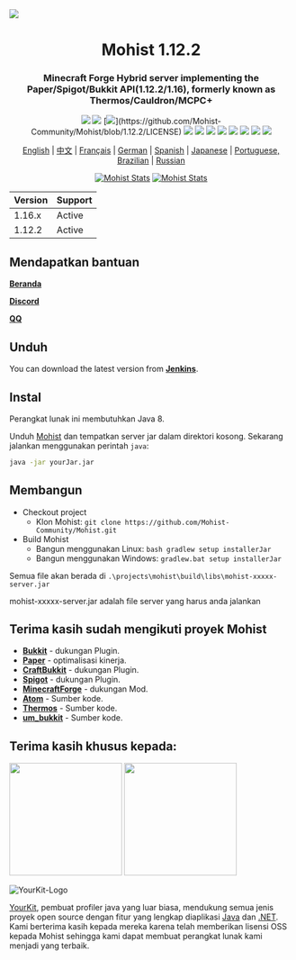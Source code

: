 <img src="https://i.loli.net/2020/09/06/lQscneqbV8Hptxz.png">

<div align="center">
  <h1>Mohist 1.12.2</h1>

### Minecraft Forge Hybrid server implementing the Paper/Spigot/Bukkit API(1.12.2/1.16), formerly known as Thermos/Cauldron/MCPC+

[![](https://img.shields.io/jenkins/build?jobUrl=https%3A%2F%2Fci.codemc.io%2Fjob%2FMohist-Community%2Fjob%2FMohist-1.12.2)](https://ci.codemc.io/job/Mohist-Community/job/Mohist-1.12.2)
[![](https://img.shields.io/github/stars/Mohist-Community/Mohist.svg?label=Stars&logo=github)](https://github.com/Mohist-Community/Mohist/stargazers)
[![](https://img.shields.io/github/license/Mohist-Community/Mohist?)](https://github.com/Mohist-Community/Mohist/blob/1.12.2/LICENSE)
[![](https://img.shields.io/badge/Forge-1.12.2--14.23.5.2854-brightgreen.svg?colorB=26303d&logo=Conda-Forge)](http://files.minecraftforge.net/maven/net/minecraftforge/forge/index_1.12.2.html)
[![](https://img.shields.io/badge/Paper-1.12.2-brightgreen.svg?colorB=DC3340)](https://papermc.io/downloads#Paper-1.12)
[![](https://img.shields.io/badge/AdoptOpenJDK-8u252-brightgreen.svg?colorB=469C00&logo=java)](https://adoptopenjdk.net/?variant=openjdk8&jvmVariant=hotspot)
[![](https://img.shields.io/badge/Gradle-4.10.3-brightgreen.svg?colorB=469C00&logo=gradle)](https://docs.gradle.org/4.10.3/release-notes.html)
[![](https://img.shields.io/bstats/servers/6762?label=bStats)](https://bstats.org/plugin/server-implementation/Mohist/6762)
[![](https://badges.crowdin.net/mohist/localized.svg)](https://crowdin.com/project/mohist)
[![](https://img.shields.io/discord/311256119005937665.svg?color=%237289da&label=Discord&logo=discord&logoColor=%237289da)](https://discord.gg/ZgXjHGd)
[![](https://img.shields.io/badge/Patreon-Support-orange.svg?logo=Patreon)](https://www.patreon.com/mohist)

<a href="https://github.com/Mohist-Community/Mohist/blob/1.12.2/readme/README.md">English</a> | <a href="https://github.com/Mohist-Community/Mohist/blob/1.12.2/readme/README-zh.md">中文</a> | <a href="https://github.com/Mohist-Community/Mohist/blob/1.12.2/readme/README-fr.md">Français</a> | <a href="https://github.com/Mohist-Community/Mohist/blob/1.12.2/readme/README-de.md">German</a> | <a href="https://github.com/Mohist-Community/Mohist/blob/1.12.2/readme/README-es.md">Spanish</a> | <a href="https://github.com/Mohist-Community/Mohist/blob/1.12.2/readme/README-jp.md">Japanese</a> | <a href="https://github.com/Mohist-Community/Mohist/blob/1.12.2/readme/README-pt-BR.md">Portuguese, Brazilian</a> | <a href="https://github.com/Mohist-Community/Mohist/blob/1.12.2/readme/README-ru.md">Russian</a>

[![Mohist Stats](https://bstats.org/signatures/server-implementation/Mohist.svg)](https://bstats.org/plugin/server-implementation/Mohist/6762)
[![Mohist Stats](https://bstats.org/signatures/bukkit/Mohist.svg)](https://bstats.org/plugin/bukkit/Mohist/3939)
</div>

| Version  | Support |
| ------------- | ------------- |
| 1.16.x  | Active  |
| 1.12.2  | Active  |
      
Mendapatkan bantuan
------
   [**Beranda**](https://mohist.red/)
   
   [**Discord**](https://discord.gg/ZgXjHGd)
   
   [**QQ**](https://jq.qq.com/?_wv=1027&k=5YIRYnH)  
   
Unduh
------

You can download the latest version from [**Jenkins**](https://ci.codemc.org/job/Mohist-Community/job/Mohist-1.12.2/).

Instal
------
Perangkat lunak ini membutuhkan Java 8.

Unduh [Mohist](https://ci.codemc.org/job/Mohist-Community/job/Mohist-1.12.2/) dan tempatkan server jar dalam direktori kosong. Sekarang jalankan menggunakan perintah `java`:

```bash
java -jar yourJar.jar
```

Membangun
------
* Checkout project
  * Klon Mohist:
  `git clone https://github.com/Mohist-Community/Mohist.git`
* Build Mohist
  * Bangun menggunakan Linux:
  `bash gradlew setup installerJar`
  * Bangun menggunakan Windows:
  `gradlew.bat setup installerJar`

Semua file akan berada di `.\projects\mohist\build\libs\mohist-xxxxx-server.jar`

mohist-xxxxx-server.jar adalah file server yang harus anda jalankan

Terima kasih sudah mengikuti proyek Mohist
------
* [**Bukkit**](https://hub.spigotmc.org/stash/scm/spigot/bukkit.git) - dukungan Plugin.
* [**Paper**](https://github.com/PaperMC/Paper.git) - optimalisasi kinerja.
* [**CraftBukkit**](https://hub.spigotmc.org/stash/scm/spigot/craftbukkit.git) - dukungan Plugin.
* [**Spigot**](https://hub.spigotmc.org/stash/scm/spigot/spigot.git) - dukungan Plugin.
* [**MinecraftForge**](https://github.com/MinecraftForge/MinecraftForge.git) - dukungan Mod.
* [**Atom**](https://gitlab.com/divinecode/atom/Atom.git) - Sumber kode.
* [**Thermos**](https://github.com/CyberdyneCC/Thermos.git) - Sumber kode.
* [**um_bukkit**](https://github.com/TechCatOther/um_bukkit.git) - Sumber kode.

Terima kasih khusus kepada:
-------------
<a href="https://serverjars.com/"><img src="https://serverjars.com/assets/img/logo_white.svg" width="200"></a>
<a href="https://ci.codemc.io/"><img src="https://i.loli.net/2020/03/11/YNicj3PLkU5BZJT.png" width="200"></a>

![YourKit-Logo](https://www.yourkit.com/images/yklogo.png)

[YourKit](http://www.yourkit.com/), pembuat profiler java yang luar biasa, mendukung semua jenis proyek open source dengan fitur yang lengkap diaplikasi [Java](https://www.yourkit.com/java/profiler/index.jsp) dan [.NET](https://www.yourkit.com/.net/profiler/index.jsp). Kami berterima kasih kepada mereka karena telah memberikan lisensi OSS kepada Mohist sehingga kami dapat membuat perangkat lunak kami menjadi yang terbaik.